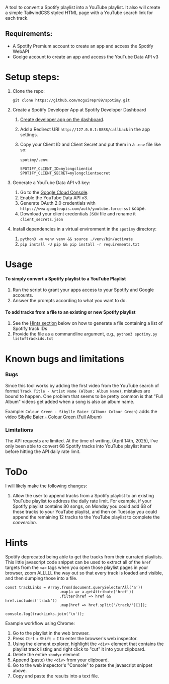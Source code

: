A tool to convert a Spotify playlist into a YouTube playlist. It also will create a simple TailwindCSS styled HTML page with a YouTube search link for each track.

## Requirements:
- A Spotify Premium account to create an app and access the Spotify WebAPI
- Goolge account to create an app and access the YouTube Data API v3

# Setup steps:
1. Clone the repo:
   ```
   git clone https://github.com/mcguirepr89/spotimy.git
   ```
1. Create a Spotify Developer App at Spotify Developer Dashboard
   1. [Create developer app on the dashboard](https://developer.spotify.com/dashboard).
   1. Add a Redirect URI `http://127.0.0.1:8888/callback` in the app settings.
   1. Copy your Client ID and Client Secret and put them in a `.env` file like so:

      `spotimy/.env`:    
      ```
      SPOTIFY_CLIENT_ID=mylongclientid
      SPOTIFY_CLIENT_SECRET=mylongclientsecret
      ```
1. Generate a YouTube Data API v3 key:
   1. Go to the [Google Cloud Console](https://console.cloud.google.com/).
   1. Enable the YouTube Data API v3.
   1. Generate OAuth 2.0 credentials with `https://www.googleapis.com/auth/youtube.force-ssl` scope.
   1. Download your client credentials `JSON` file and rename it `client_secrets.json`
  
1. Install dependencies in a virtual environment in the `spotimy` directory:
   1. `python3 -m venv venv && source ./venv/bin/activate`
   1. `pip install -U pip && pip install -r requirements.txt`

# Usage
  #### To simply convert a Spotify playlist to a YouTube Playlist
  1. Run the script to grant your apps access to your Spotify and Google accounts.
  1. Answer the prompts according to what you want to do.
  #### To add tracks from a file to an existing or new Spotify playlist
  1. See the [Hints section](https://github.com/mcguirepr89/spotimy?tab=readme-ov-file#hints) below on how to generate a file containing a list of Spotify track IDs
  1. Provide the file as a commandline argument, e.g., `python3 spotimy.py listoftrackids.txt`

# Known bugs and limitations
### Bugs
Since this tool works by adding the first video from the YouTube search of format `Track Title - Artist Name (Album: Album Name)`, mistakes are bound to happen. One problem that seems to be pretty common is that "Full Album" videos get added when a song is also an album name.

Example: `Colour Green - Sibylle Baier (Album: Colour Green)` adds the video [Sibylle Baier - Colour Green (Full Album)](https://www.youtube.com/watch?v=8xVw7BEnkEI)

### Limitations
The API requests are limited. At the time of writing, (April 14th, 2025), I've only been able to convert 68 Spotify tracks into YouTube playlist items before hitting the API daily rate limit.

# ToDo
I will likely make the following changes:
1. Allow the user to append tracks from a Spotify playlist to an existing YouTube playlist to address the daily rate limit. For example, if your Spotify playlist contains 80 songs, on Monday you could add 68 of those tracks to your YouTube playlist, and then on Tuesday you could append the remaining 12 tracks to the YouTube playlist to complete the _conversion_.

# Hints
Spotify deprecated being able to get the tracks from their currated playlists. This little javascript code snippet can be used to extract all of the `href` targets from the `<a>` tags when you open those playlist pages in your browser, zoom ALLLLL the way out so that every track is loaded and visible, and then dumping those into a file.

```
const trackLinks = Array.from(document.querySelectorAll('a'))
                        .map(a => a.getAttribute('href'))
                        .filter(href => href && href.includes('track'))
                        .map(href => href.split('/track/')[1]);

console.log(trackLinks.join('\n'));
```

Example workflow using Chrome:
1. Go to the playlist in the web browser.
1. Press `Ctrl` + `Shift` + `I` to enter the browser's web inspector.
1. Using the element explorer, highlight the `<div`> element that contains the playlist track listing and right click to "cut" it into your clipboard.
1. Delete the entire `<body>` element
1. Append (paste) the `<div>` from your clipboard.
1. Go to the web inspector's "Console" to paste the javascript snippet above.
1. Copy and paste the results into a text file.
